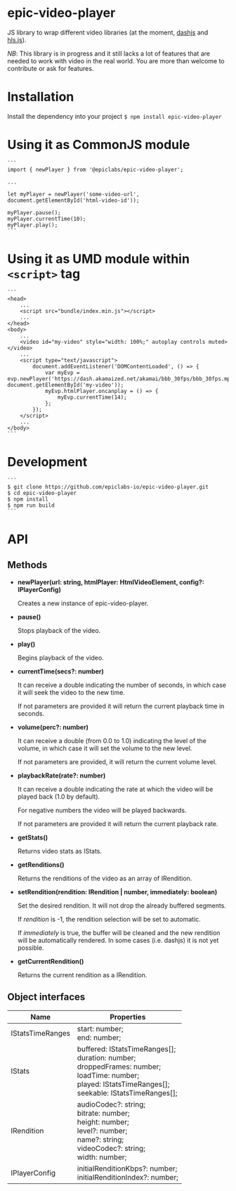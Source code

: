 # epic-video-player

JS library to wrap different video libraries (at the moment, [dashjs](https://github.com/Dash-Industry-Forum/dash.js) and [hls.js](https://github.com/video-dev/hls.js)).

*NB*: This library is in progress and it still lacks a lot of features that are needed to work with video in the real world. You are more than welcome to contribute or ask for features.

# Installation

Install the dependency into your project
    ```
    $ npm install epic-video-player
    ```

# Using it as CommonJS module
    ```
    import { newPlayer } from '@epiclabs/epic-video-player';
    
    ...

    let myPlayer = newPlayer('some-video-url', document.getElementById('html-video-id'));

    myPlayer.pause();
    myPlayer.currentTime(10);
    myPlayer.play();
    ```

# Using it as UMD module within ```<script>``` tag
    ```
    <head>
        ...
        <script src="bundle/index.min.js"></script>
        ...
    </head>
    <body>
        ...
        <video id="my-video" style="width: 100%;" autoplay controls muted></video>
        ...
        <script type="text/javascript">
            document.addEventListener('DOMContentLoaded', () => {
                var myEvp = evp.newPlayer('https://dash.akamaized.net/akamai/bbb_30fps/bbb_30fps.mpd', document.getElementById('my-video'));
                myEvp.htmlPlayer.oncanplay = () => {
                    myEvp.currentTime(14);
                };
            });
        </script>
        ...
    </body>
    ```

# Development
    ```
    $ git clone https://github.com/epiclabs-io/epic-video-player.git
    $ cd epic-video-player
    $ npm install
    $ npm run build
    ```

# API

## Methods

- **newPlayer(url: string, htmlPlayer: HtmlVideoElement, config?: IPlayerConfig)**

  Creates a new instance of epic-video-player.
  
- **pause()**
  
  Stops playback of the video.

- **play()**
  
  Begins playback of the video.

- **currentTime(secs?: number)**

  It can receive a double indicating the number of seconds, in which case it will seek the video to the new time.
    
  If not parameters are provided it will return the current playback time in seconds.

- **volume(perc?: number)**

  It can receive a double (from 0.0 to 1.0) indicating the level of the volume, in which case it will set the volume to the new level.
    
  If not parameters are provided, it will return the current volume level.

- **playbackRate(rate?: number)**

  It can receive a double indicating the rate at which the video will be played back (1.0 by default).
    
  For negative numbers the video will be played backwards.
   
  If not parameters are provided it will return the current playback rate.
  
- **getStats()**

  Returns video stats as IStats.
  
- **getRenditions()**
  
  Returns the renditions of the video as an array of IRendition.

- **setRendition(rendition: IRendition | number, immediately: boolean)**

  Set the desired rendition. It will not drop the already buffered segments.
  
  If *rendition* is -1, the rendition selection will be set to automatic.
  
  If *immediately* is true, the buffer will be cleaned and the new rendition will be automatically rendered. In some cases (i.e. dashjs) it is not yet possible.

- **getCurrentRendition()**

  Returns the current rendition as a IRendition.
  
## Object interfaces

| Name | Properties |
| ---- | ---------- |
| IStatsTimeRanges | start: number;<br>end: number; |
| IStats | buffered: IStatsTimeRanges[];<br>duration: number;<br>droppedFrames: number;<br>loadTime: number;<br>played: IStatsTimeRanges[];<br>seekable: IStatsTimeRanges[]; |
| IRendition | audioCodec?: string;<br>bitrate: number;<br>height: number;<br>level?: number;<br>name?: string;<br>videoCodec?: string;<br>width: number; |
| IPlayerConfig | initialRenditionKbps?: number;<br>initialRenditionIndex?: number; |

